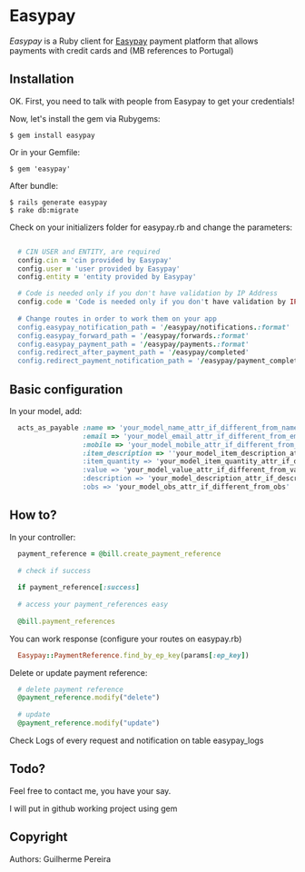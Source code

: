 Easypay
=========

_Easypay_ is a Ruby client for [Easypay](http://www.easypay.pt/) payment platform that allows payments with credit cards and (MB references to Portugal)

Installation
------------

OK. First, you need to talk with people from Easypay to get your credentials!

Now, let's install the gem via Rubygems:

    $ gem install easypay

Or in your Gemfile:

    $ gem 'easypay'
    
After bundle:
    
    $ rails generate easypay
    $ rake db:migrate

Check on your initializers folder for easypay.rb and change the parameters:

```ruby

  # CIN USER and ENTITY, are required
  config.cin = 'cin provided by Easypay'
  config.user = 'user provided by Easypay'
  config.entity = 'entity provided by Easypay'

  # Code is needed only if you don't have validation by IP Address
  config.code = 'Code is needed only if you don't have validation by IP Address (Configure on Easypay Backoffice)'
  
  # Change routes in order to work them on your app
  config.easypay_notification_path = '/easypay/notifications.:format'
  config.easypay_forward_path = '/easypay/forwards.:format'
  config.easypay_payment_path = '/easypay/payments.:format'
  config.redirect_after_payment_path = '/easypay/completed'
  config.redirect_payment_notification_path = '/easypay/payment_completed'
```

Basic configuration
-----

In your model, add:

```ruby
  acts_as_payable :name => 'your_model_name_attr_if_different_from_name', 
                  :email => 'your_model_email_attr_if_different_from_email', 
                  :mobile => 'your_model_mobile_attr_if_different_from_mobile',
                  :item_description => ''your_model_item_description_attr_if_different_from_item_description', 
                  :item_quantity => 'your_model_item_quantity_attr_if_different_from_item_quantity', 
                  :value => 'your_model_value_attr_if_different_from_value', 
                  :description => 'your_model_description_attr_if_description_from_email', 
                  :obs => 'your_model_obs_attr_if_different_from_obs'
```


How to?
------

In your controller:

```ruby
  payment_reference = @bill.create_payment_reference
  
  # check if success
  
  if payment_reference[:success]
  
  # access your payment_references easy
  
  @bill.payment_references

```


You can work response (configure your routes on easypay.rb)

```ruby
  Easypay::PaymentReference.find_by_ep_key(params[:ep_key])
```

Delete or update payment reference:

```ruby
  # delete payment reference
  @payment_reference.modify("delete")
  
  # update
  @payment_reference.modify("update")
```

Check Logs of every request and notification on table easypay_logs

Todo?
------

Feel free to contact me, you have your say.

I will put in github working project using gem


Copyright
------
Authors: Guilherme Pereira


